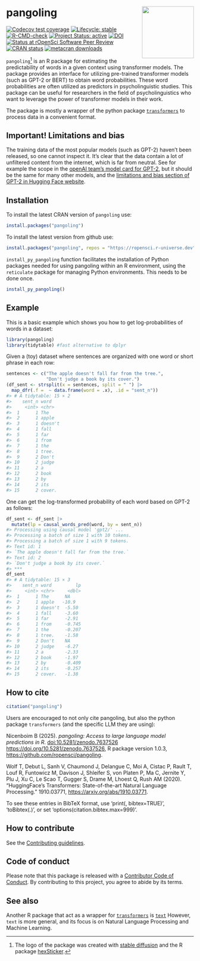 
# pangoling <a href="https://docs.ropensci.org/pangoling/"><img src="man/figures/logo.png" align="right" height="139" /></a>

<!-- badges: start -->

[![Codecov test
coverage](https://codecov.io/gh/ropensci/pangoling/branch/main/graph/badge.svg)](https://app.codecov.io/gh/ropensci/pangoling?branch=main)
[![Lifecycle:
stable](https://img.shields.io/badge/lifecycle-stable-green.svg)](https://lifecycle.r-lib.org/articles/stages.html#stable)
[![R-CMD-check](https://github.com/ropensci/pangoling/actions/workflows/R-CMD-check.yaml/badge.svg)](https://github.com/ropensci/pangoling/actions/workflows/R-CMD-check.yaml)
[![Project Status:
active](https://www.repostatus.org/badges/latest/active.svg)](https://www.repostatus.org/#active)
[![DOI](https://zenodo.org/badge/497831295.svg)](https://zenodo.org/badge/latestdoi/497831295)
[![Status at rOpenSci Software Peer
Review](https://badges.ropensci.org/575_status.svg)](https://github.com/ropensci/software-review/issues/575)
[![CRAN
status](https://www.r-pkg.org/badges/version/pangoling)](https://CRAN.R-project.org/package=pangoling)
[![metacran
downloads](https://cranlogs.r-pkg.org/badges/grand-total/pangoling)](https://cran.r-project.org/package=pangoling)

<!-- badges: end -->

`pangoling`[^1] is an R package for estimating the predictability of
words in a given context using transformer models. The package provides
an interface for utilizing pre-trained transformer models (such as GPT-2
or BERT) to obtain word probabilities. These word probabilities are
often utilized as predictors in psycholinguistic studies. This package
can be useful for researchers in the field of psycholinguistics who want
to leverage the power of transformer models in their work.

The package is mostly a wrapper of the python package
[`transformers`](https://pypi.org/project/transformers/) to process data
in a convenient format.

## Important! Limitations and bias

The training data of the most popular models (such as GPT-2) haven’t
been released, so one cannot inspect it. It’s clear that the data
contain a lot of unfiltered content from the internet, which is far from
neutral. See for example the scope in the [openAI team’s model card for
GPT-2](https://github.com/openai/gpt-2/blob/master/model_card.md#out-of-scope-use-cases),
but it should be the same for many other models, and the [limitations
and bias section of GPT-2 in Hugging Face
website](https://huggingface.co/gpt2).

## Installation

To install the latest CRAN version of `pangoling` use:

``` r
install.packages("pangoling")
```

To install the latest version from github use:

``` r
install.packages("pangoling", repos = "https://ropensci.r-universe.dev")
```

`install_py_pangoling` function facilitates the installation of Python
packages needed for using pangoling within an R environment, using the
`reticulate` package for managing Python environments. This needs to be
done once.

``` r
install_py_pangoling()
```

## Example

This is a basic example which shows you how to get log-probabilities of
words in a dataset:

``` r
library(pangoling)
library(tidytable) #fast alternative to dplyr
```

Given a (toy) dataset where sentences are organized with one word or
short phrase in each row:

``` r
sentences <- c("The apple doesn't fall far from the tree.", 
               "Don't judge a book by its cover.")
(df_sent <- strsplit(x = sentences, split = " ") |> 
  map_dfr(.f =  ~ data.frame(word = .x), .id = "sent_n"))
#> # A tidytable: 15 × 2
#>    sent_n word   
#>     <int> <chr>  
#>  1      1 The    
#>  2      1 apple  
#>  3      1 doesn't
#>  4      1 fall   
#>  5      1 far    
#>  6      1 from   
#>  7      1 the    
#>  8      1 tree.  
#>  9      2 Don't  
#> 10      2 judge  
#> 11      2 a      
#> 12      2 book   
#> 13      2 by     
#> 14      2 its    
#> 15      2 cover.
```

One can get the log-transformed probability of each word based on GPT-2
as follows:

``` r
df_sent <- df_sent |>
  mutate(lp = causal_words_pred(word, by = sent_n))
#> Processing using causal model 'gpt2/' ...
#> Processing a batch of size 1 with 10 tokens.
#> Processing a batch of size 1 with 9 tokens.
#> Text id: 1
#> `The apple doesn't fall far from the tree.`
#> Text id: 2
#> `Don't judge a book by its cover.`
#> ***
df_sent
#> # A tidytable: 15 × 3
#>    sent_n word         lp
#>     <int> <chr>     <dbl>
#>  1      1 The      NA    
#>  2      1 apple   -10.9  
#>  3      1 doesn't  -5.50 
#>  4      1 fall     -3.60 
#>  5      1 far      -2.91 
#>  6      1 from     -0.745
#>  7      1 the      -0.207
#>  8      1 tree.    -1.58 
#>  9      2 Don't    NA    
#> 10      2 judge    -6.27 
#> 11      2 a        -2.33 
#> 12      2 book     -1.97 
#> 13      2 by       -0.409
#> 14      2 its      -0.257
#> 15      2 cover.   -1.38
```

## How to cite

``` r
citation("pangoling")
```

Users are encouraged to not only cite pangoling, but also the python
package `transformers` (and the specific LLM they are using):

Nicenboim B (2025). *pangoling: Access to large language model
predictions in R*. <doi:10.5281/zenodo.7637526>
<https://doi.org/10.5281/zenodo.7637526>, R package version 1.0.3,
<https://github.com/ropensci/pangoling>.

Wolf T, Debut L, Sanh V, Chaumond J, Delangue C, Moi A, Cistac P, Rault
T, Louf R, Funtowicz M, Davison J, Shleifer S, von Platen P, Ma C,
Jernite Y, Plu J, Xu C, Le Scao T, Gugger S, Drame M, Lhoest Q, Rush AM
(2020). “HuggingFace’s Transformers: State-of-the-art Natural Language
Processing.” 1910.03771, <https://arxiv.org/abs/1910.03771>.

To see these entries in BibTeX format, use ‘print(<citation>,
bibtex=TRUE)’, ‘toBibtex(.)’, or set ‘options(citation.bibtex.max=999)’.

## How to contribute

See the [Contributing guidelines](.github/CONTRIBUTING.md).

## Code of conduct

Please note that this package is released with a [Contributor Code of
Conduct](https://ropensci.org/code-of-conduct/). By contributing to this
project, you agree to abide by its terms.

## See also

Another R package that act as a wrapper for
[`transformers`](https://pypi.org/project/transformers/) is
[`text`](https://r-text.org//) However, `text` is more general, and its
focus is on Natural Language Processing and Machine Learning.

[^1]: The logo of the package was created with [stable
    diffusion](https://huggingface.co/spaces/stabilityai/stable-diffusion)
    and the R package
    [hexSticker](https://github.com/GuangchuangYu/hexSticker).
